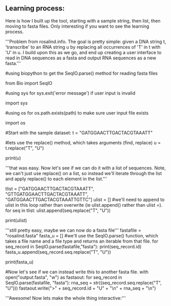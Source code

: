 ## Learning process:
Here is how I built up the tool, starting with a sample string, then list, then moving to fasta files. 
Only interesting if you want to see the learning process. 

'''Problem from rosalind.info. The goal is pretty simple: given a DNA string t, 'transcribe' to an 
RNA string u by replacing all occurrences of 'T' in t with 'U' in u.
I build upon this as we go, and end up creating a user interface to read in DNA sequences as a fasta
and output RNA sequences as a new fasta.'''

#using biopython to get the SeqIO.parse() method for reading fasta files

from Bio import SeqIO

#using sys for sys.exit('error message') if user input is invalid

import sys

#using os for os.path.exists(path) to make sure user input file exists

import os

#Start with the sample dataset:
t = "GATGGAACTTGACTACGTAAATT"

#lets use the replace() method, which takes arguments (find, replace)
u = t.replace("T", "U")

print(u)

'''that was easy. Now let's see if we can do it with a list of sequences. 
Note, we can't just use replace() on a list, so instead we'll iterate through the list and apply replace() to each element in the list.'''

tlist = ["GATGGAACTTGACTACGTAAATT", "GTTGATGGAACTTGACTACGTAAATT", "GATGGAACTTGACTACGTAAATTGTTC"]
ulist = []
#we'll need to append to ulist in this loop rather than overwrite (ie ulist.append() rather than ulist =).
for seq in tlist:
    ulist.append(seq.replace("T", "U"))

print(ulist)

'''still pretty easy, maybe we can now do a fasta file'''
fastafile = "rosalind.fasta"
fasta_u = []
#we'll use the SeqIO.parse() function, which takes a file name and a file type and returns an iterable from that file.
for seq_record in SeqIO.parse(fastafile,"fasta"):
    print(seq_record.id)
    fasta_u.append(seq_record.seq.replace("T", "U"))

print(fasta_u)

#Now let's see if we can instead write this to another fasta file.
with open("output.fasta", "w") as fastaout:
    for seq_record in SeqIO.parse(fastafile, "fasta"):
        rna_seq = str((seq_record.seq.replace("T", "U")))
        fastaout.write(">" + seq_record.id + "U" + "\n" + rna_seq + "\n")

'''Awesome! Now lets make the whole thing interactive:'''
